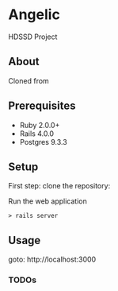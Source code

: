 # Angelic 

HDSSD Project 

## About

Cloned from 

## Prerequisites

 - Ruby 2.0.0+
 - Rails 4.0.0
 - Postgres 9.3.3

## Setup

First step: clone the repository:

    

Run the web application

    > rails server


## Usage

goto: http://localhost:3000


### TODOs


